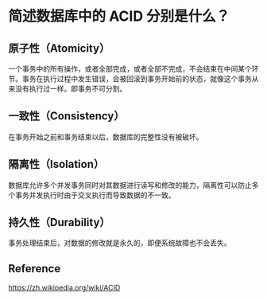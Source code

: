 # 简述数据库中的 ACID 分别是什么？

## 原子性（Atomicity）

一个事务中的所有操作，或者全部完成，或者全部不完成，不会结束在中间某个环节。事务在执行过程中发生错误，会被回滚到事务开始前的状态，就像这个事务从来没有执行过一样。即事务不可分割。

## 一致性（Consistency）

在事务开始之前和事务结束以后，数据库的完整性没有被破坏。

## 隔离性（Isolation）

数据库允许多个并发事务同时对其数据进行读写和修改的能力，隔离性可以防止多个事务并发执行时由于交叉执行而导致数据的不一致。

## 持久性（Durability）

事务处理结束后，对数据的修改就是永久的，即便系统故障也不会丢失。



## Reference

https://zh.wikipedia.org/wiki/ACID